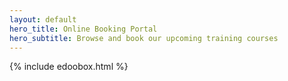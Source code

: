 ```yaml
---
layout: default
hero_title: Online Booking Portal
hero_subtitle: Browse and book our upcoming training courses
---
```


{% include edoobox.html %}